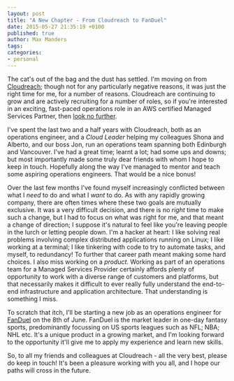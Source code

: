 ```yaml
---
layout: post
title: "A New Chapter - From Cloudreach to FanDuel"
date: 2015-05-27 21:35:19 +0100
published: true
author: Max Manders
tags:
categories:
- personal
---
```

The cat's out of the bag and the dust has settled.  I'm moving on from
[Cloudreach](http://www.cloudreach.com); though not for any particularly negative reasons,
it was just the right time for me, for a number of reasons.  Cloudreach are continuing to
grow and are actively recruiting for a number of roles, so if you're interested in an
exciting, fast-paced operations role in an AWS certified Managed Services Partner, then
[look no further](https://boards.greenhouse.io/cloudreach/).

I've spent the last two and a half years with Cloudreach, both as an operations engineer,
and a *Cloud Leader* helping my colleagues Shona and Alberto, and our boss Jon, run an
operations team spanning both Edinburgh and Vancouver.  I've had a great time; learnt a
lot; had some ups and downs; but most importantly made some truly dear friends with whom
I hope to keep in touch.  Hopefully along the way I've managed to mentor and teach some
aspiring operations engineers.  That would be a nice bonus!

Over the last few months I've found myself increasingly conflicted between what I *need*
to do and what I *want* to do.  As with any rapidly growing company, there are often times
where these two goals are mutually exclusive.  It was a very difficult decision, and there
is no *right* time to make such a change, but I had to focus on what was right for me, and
that meant a change of direction; I suppose it's natural to feel like you're leaving
people in the lurch or letting people down.  I'm a hacker at heart: I like solving real
problems involving complex distributed applications running on Linux; I like working at a
terminal; I like tinkering with code to try to automate tasks, and myself, to redundancy!
To further that career path meant making some hard choices.  I also miss working on a
*product*.  Working as part of an operations team for a Managed Services Provider
certainly affords plenty of opportunity to work with a diverse range of customers and
platforms, but that necessarily makes it difficult to ever really fully understand the
end-to-end infrastructure and application architecture.  That understanding is something I
miss.

To scratch that itch, I'll be starting a new job as an operations engineer for
[FanDuel](http://www.fanduel.com) on the 8th of June.  FanDuel is the market leader in
one-day fantasy sports, predominantly focussing on US sports leagues such as NFL; NBA;
NHL etc.  It's a unique product in a growing market, and I'm looking forward to the
opportunity it'll give me to apply my experience and learn new skills.

So, to all my friends and colleagues at Cloudreach - all the very best, please do keep in
touch!  It's been a pleasure working with you all, and I hope our paths will cross in the
future.
